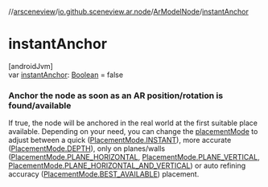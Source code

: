 //[arsceneview](../../../index.md)/[io.github.sceneview.ar.node](../index.md)/[ArModelNode](index.md)/[instantAnchor](instant-anchor.md)

# instantAnchor

[androidJvm]\
var [instantAnchor](instant-anchor.md): [Boolean](https://kotlinlang.org/api/latest/jvm/stdlib/kotlin/-boolean/index.html) = false

###  Anchor the node as soon as an AR position/rotation is found/available

If true, the node will be anchored in the real world at the first suitable place available. Depending on your need, you can change the [placementMode](../../../../arsceneview/io.github.sceneview.ar.node/-ar-model-node/placement-mode.md) to adjust between a quick ([PlacementMode.INSTANT](../-placement-mode/-i-n-s-t-a-n-t/index.md)), more accurate ([PlacementMode.DEPTH](../-placement-mode/-d-e-p-t-h/index.md)), only on planes/walls ([PlacementMode.PLANE_HORIZONTAL](../-placement-mode/-p-l-a-n-e_-h-o-r-i-z-o-n-t-a-l/index.md), [PlacementMode.PLANE_VERTICAL](../-placement-mode/-p-l-a-n-e_-v-e-r-t-i-c-a-l/index.md), [PlacementMode.PLANE_HORIZONTAL_AND_VERTICAL](../-placement-mode/-p-l-a-n-e_-h-o-r-i-z-o-n-t-a-l_-a-n-d_-v-e-r-t-i-c-a-l/index.md)) or auto refining accuracy ([PlacementMode.BEST_AVAILABLE](../-placement-mode/-b-e-s-t_-a-v-a-i-l-a-b-l-e/index.md)) placement.
